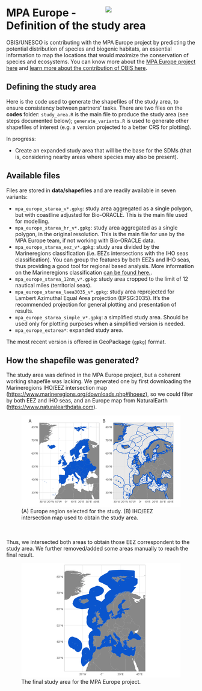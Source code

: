 
# <img src="mpaeu_obis_logo.jpg" align="right" width="240" /> MPA Europe - Definition of the study area

OBIS/UNESCO is contributing with the MPA Europe project by predicting
the potential distribution of species and biogenic habitats, an
essential information to map the locations that would maximize the
conservation of species and ecosystems. You can know more about the [MPA
Europe project here](https://mpa-europe.eu) and [learn more about the
contribution of OBIS here](https://obis.org/2023/03/10/MPA_europe/).

## Defining the study area

Here is the code used to generate the shapefiles of the study area, to
ensure consistency between partners’ tasks. There are two files on the
**codes** folder: `study_area.R` is the main file to produce the study
area (see steps documented below); `generate_variants.R` is used to
generate other shapefiles of interest (e.g. a version projected to a
better CRS for plotting).

In progress:

- Create an expanded study area that will be the base for the SDMs (that
  is, considering nearby areas where species may also be present).

## Available files

Files are stored in **data/shapefiles** and are readily available in
seven variants:

- `mpa_europe_starea_v*.gpkg`: study area aggregated as a single
  polygon, but with coastline adjusted for Bio-ORACLE. This is the main
  file used for modelling.
- `mpa_europe_starea_hr_v*.gpkg`: study area aggregated as a single
  polygon, in the original resolution. This is the main file for use by
  the MPA Europe team, if not working with Bio-ORACLE data.
- `mpa_europe_starea_eez_v*.gpkg`: study area divided by the
  Marineregions classification (i.e. EEZs intersections with the IHO
  seas classification). You can group the features by both EEZs and IHO
  seas, thus providing a good tool for regional based analysis. More
  information on the Marineregions classification [can be found
  here.](https://www.marineregions.org/sources.php).
- `mpa_europe_starea_12nm_v*.gpkg`: study area cropped to the limit of
  12 nautical miles (territorial seas).
- `mpa_europe_starea_laea3035_v*.gpkg`: study area reprojected for
  Lambert Azimuthal Equal Area projection (EPSG:3035). It’s the
  recommended projection for general plotting and presentation of
  results.
- `mpa_europe_starea_simple_v*.gpkg`: a simplified study area. Should be
  used only for plotting purposes when a simplified version is needed.
- `mpa_europe_extarea*`: expanded study area.

The most recent version is offered in GeoPackage (`gpkg`) format.

## How the shapefile was generated?

The study area was defined in the MPA Europe project, but a coherent
working shapefile was lacking. We generated one by first downloading the
Marineregions IHO/EEZ intersection map
(<https://www.marineregions.org/downloads.php#ihoeez>), so we could
filter by both EEZ and IHO seas, and an Europe map from NaturalEarth
(<https://www.naturalearthdata.com>).

<figure>
<img src="README_files/figure-gfm/unnamed-chunk-1-1.png"
alt="(A) Europe region selected for the study. (B) IHO/EEZ intersection map used to obtain the study area." />
<figcaption aria-hidden="true">(A) Europe region selected for the study.
(B) IHO/EEZ intersection map used to obtain the study area.</figcaption>
</figure>

<br> <br> Thus, we intersected both areas to obtain those EEZ
correspondent to the study area. We further removed/added some areas
manually to reach the final result.

<figure>
<img src="README_files/figure-gfm/unnamed-chunk-2-1.png"
alt="The final study area for the MPA Europe project." />
<figcaption aria-hidden="true">The final study area for the MPA Europe
project.</figcaption>
</figure>
